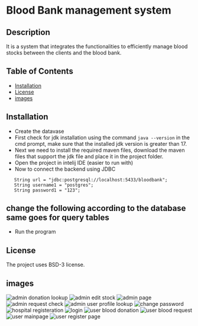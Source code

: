 # Blood Bank management system

## Description
It is a system that integrates the functionalities to efficiently manage blood stocks between the clients and the blood bank.

## Table of Contents
- [Installation](#installation)
- [License](#license)
- [images](#images)
 

## Installation
- Create the datavase
- First check for jdk installation using the command ```java --version``` in the cmd prompt, make sure that the installed jdk version is greater than 17.
- Next we need to install the required maven files, download the maven files that support the jdk file and place it in the project folder.
- Open the project in intelij IDE (easier to run with)
- Now to connect the backend using JDBC
```
   String url = "jdbc:postgresql://localhost:5433/bloodbank";
   String username1 = "postgres";
   String password1 = "123";
```
  change the following according to the database same goes for query tables 
-
- Run the program

## License
The project uses BSD-3 license.

## images
![admin donation lookup](https://github.com/user-attachments/assets/4457ee64-ceac-4019-8946-44e23fe0495b)
![admin edit stock](https://github.com/user-attachments/assets/df6fe374-40f7-49a0-a92d-b0074fdc8992)
![admin page](https://github.com/user-attachments/assets/526ea7d2-2650-44ba-9af4-1fb1823d2689)
![admin request check](https://github.com/user-attachments/assets/f6607191-13e2-4328-b09b-bc61662de9b2)
![admin user profile lookup](https://github.com/user-attachments/assets/14325b66-c2c5-43c6-9e53-b338ad6b459c)
![change password](https://github.com/user-attachments/assets/fd7eb51b-aebb-479e-b27a-e442bf08ce62)
![hospital registeration](https://github.com/user-attachments/assets/a9bca34a-f82d-48c3-b1e0-3b86110d581d)
![login](https://github.com/user-attachments/assets/9d42471c-4017-4b98-ae75-f6c90226798e)
![user blood donation](https://github.com/user-attachments/assets/9a946358-06f8-4da0-9319-ce5921dfd8ce)
![user blood request](https://github.com/user-attachments/assets/67ca2084-c72e-4b1f-b698-62286eba76ee)
![user mainpage](https://github.com/user-attachments/assets/669dc9fd-93e2-4a6f-8582-7f19da5982cb)
![user register page](https://github.com/user-attachments/assets/938e747f-c705-4a94-984c-95554780f7d7)

